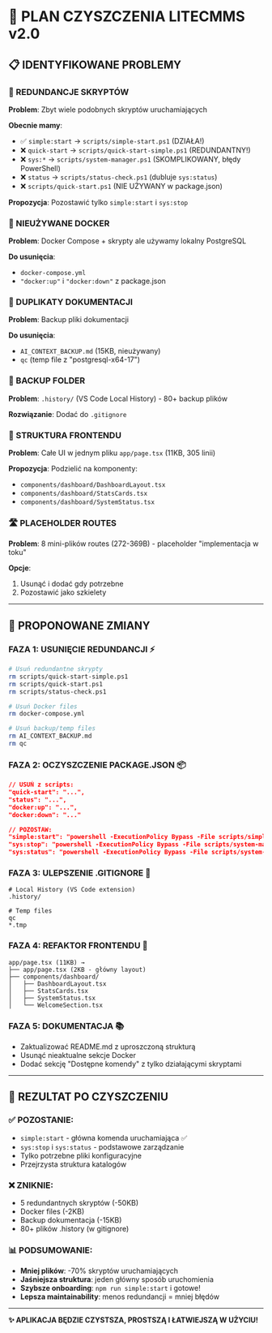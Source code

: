 # 🧹 PLAN CZYSZCZENIA LITECMMS v2.0

## 📋 IDENTYFIKOWANE PROBLEMY

### 🔄 REDUNDANCJE SKRYPTÓW
**Problem**: Zbyt wiele podobnych skryptów uruchamiających

**Obecnie mamy**:
- ✅ `simple:start` → `scripts/simple-start.ps1` (DZIAŁA!)
- ❌ `quick-start` → `scripts/quick-start-simple.ps1` (REDUNDANTNY!)
- ❌ `sys:*` → `scripts/system-manager.ps1` (SKOMPLIKOWANY, błędy PowerShell)
- ❌ `status` → `scripts/status-check.ps1` (dubluje `sys:status`)
- ❌ `scripts/quick-start.ps1` (NIE UŻYWANY w package.json)

**Propozycja**: Pozostawić tylko `simple:start` i `sys:stop`

### 🐳 NIEUŻYWANE DOCKER
**Problem**: Docker Compose + skrypty ale używamy lokalny PostgreSQL

**Do usunięcia**:
- `docker-compose.yml`
- `"docker:up"` i `"docker:down"` z package.json

### 📄 DUPLIKATY DOKUMENTACJI
**Problem**: Backup pliki dokumentacji

**Do usunięcia**:
- `AI_CONTEXT_BACKUP.md` (15KB, nieużywany)
- `qc` (temp file z "postgresql-x64-17")

### 📁 BACKUP FOLDER
**Problem**: `.history/` (VS Code Local History) - 80+ backup plików

**Rozwiązanie**: Dodać do `.gitignore`

### 🎨 STRUKTURA FRONTENDU
**Problem**: Całe UI w jednym pliku `app/page.tsx` (11KB, 305 linii)

**Propozycja**: Podzielić na komponenty:
- `components/dashboard/DashboardLayout.tsx`
- `components/dashboard/StatsCards.tsx`
- `components/dashboard/SystemStatus.tsx`

### 🛣️ PLACEHOLDER ROUTES
**Problem**: 8 mini-plików routes (272-369B) - placeholder "implementacja w toku"

**Opcje**:
1. Usunąć i dodać gdy potrzebne
2. Pozostawić jako szkielety

---

## 🎯 PROPONOWANE ZMIANY

### FAZA 1: USUNIĘCIE REDUNDANCJI ⚡
```bash
# Usuń redundantne skrypty
rm scripts/quick-start-simple.ps1
rm scripts/quick-start.ps1  
rm scripts/status-check.ps1

# Usuń Docker files
rm docker-compose.yml

# Usuń backup/temp files
rm AI_CONTEXT_BACKUP.md
rm qc
```

### FAZA 2: OCZYSZCZENIE PACKAGE.JSON 📦
```json
// USUŃ z scripts:
"quick-start": "...",
"status": "...", 
"docker:up": "...",
"docker:down": "..."

// POZOSTAW:
"simple:start": "powershell -ExecutionPolicy Bypass -File scripts/simple-start.ps1",
"sys:stop": "powershell -ExecutionPolicy Bypass -File scripts/system-manager.ps1 -Action stop",
"sys:status": "powershell -ExecutionPolicy Bypass -File scripts/system-manager.ps1 -Action status"
```

### FAZA 3: ULEPSZENIE .GITIGNORE 🚫
```gitignore
# Local History (VS Code extension)
.history/

# Temp files
qc
*.tmp
```

### FAZA 4: REFAKTOR FRONTENDU 🎨
```
app/page.tsx (11KB) → 
├── app/page.tsx (2KB - główny layout)
├── components/dashboard/
│   ├── DashboardLayout.tsx
│   ├── StatsCards.tsx  
│   ├── SystemStatus.tsx
│   └── WelcomeSection.tsx
```

### FAZA 5: DOKUMENTACJA 📚
- Zaktualizować README.md z uproszczoną strukturą
- Usunąć nieaktualne sekcje Docker
- Dodać sekcję "Dostępne komendy" z tylko działającymi skryptami

---

## 🎉 REZULTAT PO CZYSZCZENIU

### ✅ POZOSTANIE:
- `simple:start` - główna komenda uruchamiająca ✅
- `sys:stop` i `sys:status` - podstawowe zarządzanie
- Tylko potrzebne pliki konfiguracyjne
- Przejrzysta struktura katalogów

### ❌ ZNIKNIE:
- 5 redundantnych skryptów (-50KB)
- Docker files (-2KB) 
- Backup dokumentacja (-15KB)
- 80+ plików .history (w gitignore)

### 📊 PODSUMOWANIE:
- **Mniej plików**: -70% skryptów uruchamiających
- **Jaśniejsza struktura**: jeden główny sposób uruchomienia
- **Szybsze onboarding**: `npm run simple:start` i gotowe!
- **Lepsza maintainability**: menos redundancji = mniej błędów

---

**✨ APLIKACJA BĘDZIE CZYSTSZA, PROSTSZĄ I ŁATWIEJSZĄ W UŻYCIU!** 
